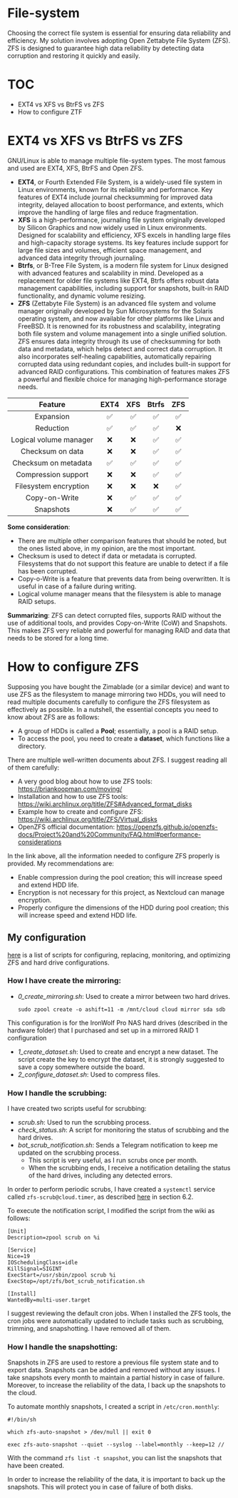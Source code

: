 # File-system
Choosing the correct file system is essential for ensuring data reliability and efficiency. 
My solution involves adopting Open Zettabyte File System (ZFS). ZFS is designed to guarantee high data reliability by detecting data corruption and restoring it quickly and easily.

# TOC
 - EXT4 vs XFS vs BtrFS vs ZFS
 - How to configure ZTF


# EXT4 vs XFS vs BtrFS vs ZFS
GNU/Linux is able to manage multiple file-system types. The most famous and used are EXT4, XFS, BtrFS and Open ZFS.

- **EXT4**, or Fourth Extended File System, is a widely-used file system in Linux environments, known for its reliability and performance. Key features of EXT4 include journal checksumming for improved data integrity, delayed allocation to boost performance, and extents, which improve the handling of large files and reduce fragmentation.
- **XFS** is a high-performance, journaling file system originally developed by Silicon Graphics and now widely used in Linux environments.
  Designed for scalability and efficiency, XFS excels in handling large files and high-capacity storage systems.
  Its key features include support for large file sizes and volumes, efficient space management, and advanced data integrity through journaling.
- **Btrfs**, or B-Tree File System, is a modern file system for Linux designed with advanced features and scalability in mind.
  Developed as a replacement for older file systems like EXT4, Btrfs offers robust data management capabilities, including support for snapshots, built-in RAID functionality, and dynamic volume resizing.
- **ZFS** (Zettabyte File System) is an advanced file system and volume manager originally developed by Sun Microsystems for the Solaris operating system, and now available for other platforms like Linux and FreeBSD. It is renowned for its robustness and scalability, integrating both file system and volume management into a single unified solution. ZFS ensures data integrity through its use of checksumming for both data and metadata, which helps detect and correct data corruption. It also incorporates self-healing capabilities, automatically repairing corrupted data using redundant copies, and includes built-in support for advanced RAID configurations. This combination of features makes ZFS a powerful and flexible choice for managing high-performance storage needs.

<div align="center">
 
|       Feature          |  EXT4  |   XFS   | Btrfs  |  ZFS  |
|:----------------------:|:------:|:-------:|:------:|:-----:|
| Expansion              |   ✅   |   ✅    |   ✅   |  ✅   |
| Reduction              |   ✅   |   ✅    |   ✅   |  ❌   |
| Logical volume manager |   ❌   |   ❌    |   ✅   |  ✅   |
| Checksum on data       |   ❌   |   ❌    |   ✅   |  ✅   |
| Checksum on metadata   |   ✅   |   ✅    |   ✅   |  ✅   |
| Compression support    |   ❌   |   ❌    |   ✅   |  ✅   |
| Filesystem encryption  |   ❌   |   ❌    |   ❌   |  ✅   |
| Copy-on-Write          |   ❌   |   ✅    |   ✅   |  ✅   |
| Snapshots              |   ❌   |   ✅    |   ✅   |  ✅   |

</div>

**Some consideration**: 
- There are multiple other comparison features that should be noted, but the ones listed above, in my opinion, are the most important.
- Checksum is used to detect if data or metadata is corrupted. Filesystems that do not support this feature are unable to detect if a file has been corrupted.
- Copy-o-Write is a feature that prevents data from being overwritten. It is useful in case of a failure during writing. 
- Logical volume manager means that the filesystem is able to manage RAID setups.

**Summarizing**:
ZFS can detect corrupted files, supports RAID without the use of additional tools, and provides Copy-on-Write (CoW) and Snapshots. This makes ZFS very reliable and powerful for managing RAID and data that needs to be stored for a long time.

# How to configure ZFS 
Supposing you have bought the Zimablade (or a similar device) and want to use ZFS as the filesystem to manage mirroring two HDDs, you will need to read multiple documents carefully to configure the ZFS filesystem as effectively as possible.
In a nutshell, the essential concepts you need to know about ZFS are as follows:
- A group of HDDs is called a **Pool**; essentially, a pool is a RAID setup.
- To access the pool, you need to create a **dataset**, which functions like a directory.

There are multiple well-written documents about ZFS. I suggest reading all of them carefully:
- A very good blog about how to use ZFS tools: https://briankoopman.com/moving/
- Installation and how to use ZFS tools: https://wiki.archlinux.org/title/ZFS#Advanced_format_disks
- Example how to create and configure ZFS: https://wiki.archlinux.org/title/ZFS/Virtual_disks
- OpenZFS official documentation: https://openzfs.github.io/openzfs-docs/Project%20and%20Community/FAQ.html#performance-considerations

In the link above, all the information needed to configure ZFS properly is provided. My recommendations are:
- Enable compression during the pool creation; this will increase speed and extend HDD life.
- Encryption is not necessary for this project, as Nextcloud can manage encryption.
- Properly configure the dimensions of the HDD during pool creation; this will increase speed and extend HDD life.

## My configuration
[here](https://github.com/dariosharp/selfCloudTips/tree/main/file-system/scripts) is a list of scripts for configuring, replacing, monitoring, and optimizing ZFS and hard drive configurations. 
### How I have create the mirroring:
- *0_create_mirroring.sh*: Used to create a mirror between two hard drives.
  
  `sudo zpool create -o ashift=11 -m /mnt/cloud cloud mirror sda sdb`
  
This configuration is for the IronWolf Pro NAS hard drives (described in the hardware folder) that I purchased and set up in a mirrored RAID 1 configuration
- *1_create_dataset.sh*: Used to create and encrypt a new dataset. The script create the key to encrypt the dataset, it is strongly suggested to save a copy somewhere outside the board. 
- *2_configure_dataset.sh*: Used to compress files.
  
### How I handle the scrubbing:
I have created two scripts useful for scrubbing:
- *scrub.sh*: Used to run the scrubbing process.  
- *check_status.sh*: A script for monitoring the status of scrubbing and the hard drives.  
- *bot_scrub_notification.sh*: Sends a Telegram notification to keep me updated on the scrubbing process.  
  - This script is very useful, as I run scrubs once per month.  
  - When the scrubbing ends, I receive a notification detailing the status of the hard drives, including any detected errors.

In order to perform periodic scrubs, I have created a `systemctl` service called `zfs-scrub@cloud.timer`, as described [here](https://wiki.archlinux.org/title/ZFS#Advanced_format_disks) in section 6.2.  

To execute the notification script, I modified the script from the wiki as follows:
```
[Unit]
Description=zpool scrub on %i

[Service]
Nice=19
IOSchedulingClass=idle
KillSignal=SIGINT
ExecStart=/usr/sbin/zpool scrub %i
ExecStop=/opt/zfs/bot_scrub_notification.sh 

[Install]
WantedBy=multi-user.target
```
I suggest reviewing the default cron jobs. When I installed the ZFS tools, the cron jobs were automatically updated to include tasks such as scrubbing, trimming, and snapshotting. I have removed all of them.

### How I handle the snapshotting:
Snapshots in ZFS are used to restore a previous file system state and to export data. Snapshots can be added and removed without any issues. I take snapshots every month to maintain a partial history in case of failure. Moreover, to increase the reliability of the data, I back up the snapshots to the cloud.

To automate monthly snapshots, I created a script in `/etc/cron.monthly`:

```
#!/bin/sh

which zfs-auto-snapshot > /dev/null || exit 0

exec zfs-auto-snapshot --quiet --syslog --label=monthly --keep=12 //
```
With the command `zfs list -t snapshot`, you can list the snapshots that have been created.

In order to increase the reliability of the data, it is important to back up the snapshots. This will protect you in case of failure of both disks.









